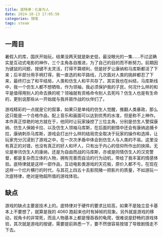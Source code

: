 ```yaml
---
title: 底特律：化身为人
date: 2024-10-13 17:05:58
categories: 随笔
tags: steam
---
```


## 一周目

暑假入的库，国庆开始玩，结果没两天就是新史低，最没眼光的一集......不过这确实是互动式电影的神作，三个主角各自推进，为了自己的目的而不断努力。前期因为键鼠的问题，按键不太灵活，打得不算顺利，但是好歹让康纳和马库斯都活了下来；后半部分用手柄打得，我一直选的和平路线，几次面对人类的挑衅都忍了下来，最终打出了和平结局，人类和仿生人和平共存了。其实我也在纠结，马库斯线中，我一个仿生人都不想牺牲，作为领袖，我必须保护我的子民，何况什么样的和平是值得用别人的命去换的呢？领袖就有资格命令别人去死吗？仿生人也是有生命的，更别说那些从一开始就与我并肩作战的伙伴们了。

游戏精彩的一点就是它的叙事，如果只是单纯的仿生人觉醒，推翻人类暴政，那么这只能是一个合格作品，配上音乐和画面可以达到优秀的水准，但是称不上神作。本作真正惊艳的地方就在于，他同时让玩家操控了三位主角，分别是仿生人警探康纳、仿生人保姆卡拉、以及仿生人领袖马库斯，在后面的剧情中还会有康纳追捕卡拉，康纳刺杀马库斯，游戏会打出什么样的结局完全取决于玩家的操作和选择，让玩家充分沉浸到了游戏之中，在一次次矛盾中体会到仿生人与人类的不易。这里没有真正的对错，也没有真正的好人和坏人，只有出于内心的信仰所作出的抉择。无论是审讯仿生人的康纳，还是为自由而战的马库斯，亦或是同情仿生人的汉克警督，都是复杂而立体的人物，拥有完善而自洽的行为动机，带给了我丰富的情感体验。底特律就是这样一部作品，互动电影类游戏的天花板，原价入都不亏。在现在这样一个烂片横行的时代，与其花上四五十去影院赌一把影片的质量，不如游玩一次底特律，绝对是物超所值的游戏体验。

## 缺点

游戏的缺点主要是技术上的。底特律对于硬件的要求比较高，如果不是独立显卡基本上不要想了，就算是我的 4060 跑起来也时有掉帧的现象。另外就是游戏的移动，视角卡的非常死，而且人物基本上都是慢吞吞的龟爬，很难说是舒畅的游戏体验，其次就是游戏的按键，需要提前熟悉一下，要不然很容易按错了导致剧情走不下去。
